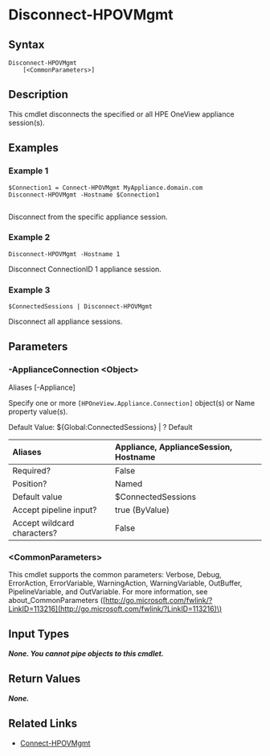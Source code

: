 ﻿---
description: 
---

# Disconnect-HPOVMgmt

## Syntax

```text
Disconnect-HPOVMgmt
    [<CommonParameters>]
```

## Description

This cmdlet disconnects the specified or all HPE OneView appliance session(s).
## Examples

###  Example 1 

```text
$Connection1 = Connect-HPOVMgmt MyAppliance.domain.com
Disconnect-HPOVMgmt -Hostname $Connection1


```

Disconnect from the specific appliance session.

###  Example 2 

```text
Disconnect-HPOVMgmt -Hostname 1

```

Disconnect ConnectionID 1 appliance session.

###  Example 3 

```text
$ConnectedSessions | Disconnect-HPOVMgmt

```

Disconnect all appliance sessions.

## Parameters

### -ApplianceConnection &lt;Object&gt;

Aliases [-Appliance]

Specify one or more `[HPOneView.Appliance.Connection]` object(s) or Name property value(s).

Default Value: ${Global:ConnectedSessions} | ? Default

| Aliases | Appliance, ApplianceSession, Hostname |
| :--- | :--- |
| Required? | False |
| Position? | Named |
| Default value | $ConnectedSessions | Where-Object Default |
| Accept pipeline input? | true (ByValue) |
| Accept wildcard characters? | False |

### &lt;CommonParameters&gt;

This cmdlet supports the common parameters: Verbose, Debug, ErrorAction, ErrorVariable, WarningAction, WarningVariable, OutBuffer, PipelineVariable, and OutVariable. For more information, see about\_CommonParameters \([http://go.microsoft.com/fwlink/?LinkID=113216](http://go.microsoft.com/fwlink/?LinkID=113216)\)

## Input Types

_**None. You cannot pipe objects to this cmdlet.**_



## Return Values

_**None.**_



## Related Links

* [Connect-HPOVMgmt](connect-hpovmgmt.md)
